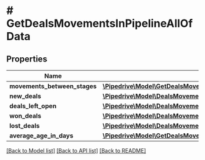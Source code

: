# # GetDealsMovementsInPipelineAllOfData

## Properties

Name | Type | Description | Notes
------------ | ------------- | ------------- | -------------
**movements_between_stages** | [**\Pipedrive\Model\GetDealsMovementsInPipelineAllOfDataMovementsBetweenStages**](GetDealsMovementsInPipelineAllOfDataMovementsBetweenStages.md) |  | [optional]
**new_deals** | [**\Pipedrive\Model\DealsMovementsInfo**](DealsMovementsInfo.md) |  | [optional]
**deals_left_open** | [**\Pipedrive\Model\DealsMovementsInfo**](DealsMovementsInfo.md) |  | [optional]
**won_deals** | [**\Pipedrive\Model\DealsMovementsInfo**](DealsMovementsInfo.md) |  | [optional]
**lost_deals** | [**\Pipedrive\Model\DealsMovementsInfo**](DealsMovementsInfo.md) |  | [optional]
**average_age_in_days** | [**\Pipedrive\Model\GetDealsMovementsInPipelineAllOfDataAverageAgeInDays**](GetDealsMovementsInPipelineAllOfDataAverageAgeInDays.md) |  | [optional]

[[Back to Model list]](../../README.md#models) [[Back to API list]](../../README.md#endpoints) [[Back to README]](../../README.md)
